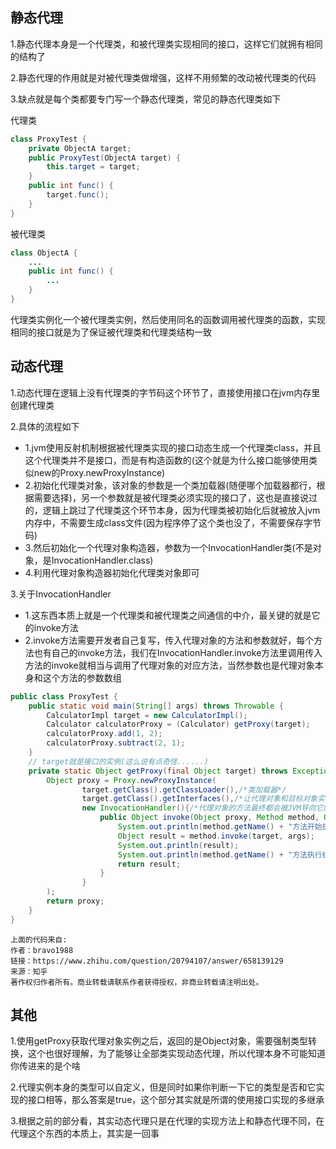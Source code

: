 ## 静态代理

1.静态代理本身是一个代理类，和被代理类实现相同的接口，这样它们就拥有相同的结构了

2.静态代理的作用就是对被代理类做增强，这样不用频繁的改动被代理类的代码

3.缺点就是每个类都要专门写一个静态代理类，常见的静态代理类如下

代理类

```java
class ProxyTest {
    private ObjectA target; 
    public ProxyTest(ObjectA target) {
        this.target = target;   
    }
    public int func() {
        target.func();
    }
}
```

被代理类

```java
class ObjectA {
    ...
    public int func() {
        ...
    }
}
```

代理类实例化一个被代理类实例，然后使用同名的函数调用被代理类的函数，实现相同的接口就是为了保证被代理类和代理类结构一致

## 动态代理

1.动态代理在逻辑上没有代理类的字节码这个环节了，直接使用接口在jvm内存里创建代理类

2.具体的流程如下
- 1.jvm使用反射机制根据被代理类实现的接口动态生成一个代理类class，并且这个代理类并不是接口，而是有构造函数的(这个就是为什么接口能够使用类似new的Proxy.newProxyInstance)
- 2.初始化代理类对象，该对象的参数是一个类加载器(随便哪个加载器都行，根据需要选择)，另一个参数就是被代理类必须实现的接口了，这也是直接说过的，逻辑上跳过了代理类这个环节本身，因为代理类被初始化后就被放入jvm内存中，不需要生成class文件(因为程序停了这个类也没了，不需要保存字节码)
- 3.然后初始化一个代理对象构造器，参数为一个InvocationHandler类(不是对象，是InvocationHandler.class)
- 4.利用代理对象构造器初始化代理类对象即可
    
3.关于InvocationHandler
- 1.这东西本质上就是一个代理类和被代理类之间通信的中介，最关键的就是它的invoke方法
- 2.invoke方法需要开发者自己复写，传入代理对象的方法和参数就好，每个方法也有自己的invoke方法，我们在InvocationHandler.invoke方法里调用传入方法的invoke就相当与调用了代理对象的对应方法，当然参数也是代理对象本身和这个方法的参数数组

```java
public class ProxyTest {
	public static void main(String[] args) throws Throwable {
		CalculatorImpl target = new CalculatorImpl();
		Calculator calculatorProxy = (Calculator) getProxy(target);
		calculatorProxy.add(1, 2);
		calculatorProxy.subtract(2, 1);
	}
    // target就是接口的实例(这么说有点奇怪......)
	private static Object getProxy(final Object target) throws Exception {
		Object proxy = Proxy.newProxyInstance(
				target.getClass().getClassLoader(),/*类加载器*/
				target.getClass().getInterfaces(),/*让代理对象和目标对象实现相同接口*/
				new InvocationHandler(){/*代理对象的方法最终都会被JVM导向它的invoke方法*/
					public Object invoke(Object proxy, Method method, Object[] args) throws Throwable {
						System.out.println(method.getName() + "方法开始执行...");
						Object result = method.invoke(target, args);
						System.out.println(result);
						System.out.println(method.getName() + "方法执行结束...");
						return result;
					}
				}
		);
		return proxy;
	}
}
```

```
上面的代码来自:
作者：bravo1988
链接：https://www.zhihu.com/question/20794107/answer/658139129
来源：知乎
著作权归作者所有。商业转载请联系作者获得授权，非商业转载请注明出处。
```
## 其他

1.使用getProxy获取代理对象实例之后，返回的是Object对象，需要强制类型转换，这个也很好理解，为了能够让全部类实现动态代理，所以代理本身不可能知道你传进来的是个啥

2.代理实例本身的类型可以自定义，但是同时如果你判断一下它的类型是否和它实现的接口相等，那么答案是true，这个部分其实就是所谓的使用接口实现的多继承

3.根据之前的部分看，其实动态代理只是在代理的实现方法上和静态代理不同，在代理这个东西的本质上，其实是一回事
